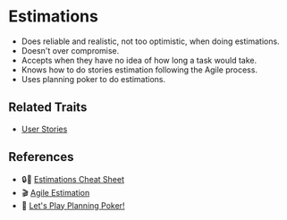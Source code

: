 # Estimations

* Does reliable and realistic, not too optimistic, when doing estimations.
* Doesn't over compromise.
* Accepts when they have no idea of how long a task would take.
* Knows how to do stories estimation following the Agile process.
* Uses planning poker to do estimations.

## Related Traits

* [User Stories](writing-user-stories.md)

## References

* :lock::memo: [Estimations Cheat Sheet](https://docs.google.com/document/d/1ONX72_UW98-zUDdw8vitzSDQi_r0PuSLy4D-8N-dNvE/edit)
* :clapper: [Agile Estimation](https://www.youtube.com/watch?v=7nTxdl29ePY)
* :memo: [Let's Play Planning Poker!](https://blog.codinghorror.com/lets-play-planning-poker/)

